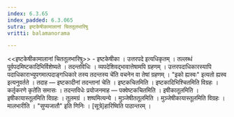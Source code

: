 ```yaml
---
index: 6.3.65
index_padded: 6.3.065
sutra: इष्टकेषीकामालानां चिततूलभारिषु
vritti: balamanorama

---
```

<<इष्टकेषीकामालानां चिततूलभारिषु>> - इष्टकेषीका । उत्तरपदे इत्यधिकृतम् । तल्लब्धं पूर्वपदमिष्टकादिभिर्विशेष्यते । तदन्तविधिः । व्यपदेशिवद्भावात्तेषामपि ग्रहणम् । उत्तरपदाधिकारस्यापि पदाधिकाराभ्युपगमात्पदाङ्गधिकारे तस्य तदन्तस्य चे॑ति वचनेन वा तेषां ग्रहणम् । "इको ह्यस्वः" इत्यतो ह्यस्व इत्यनुवर्तते । तदाह — इष्टकादीनां तदन्तानां चेति । इष्टकचितमिति । इष्टकादिभिश्चितमिति विग्रहः ।कर्तृकरणे कृते॑ति समासः । तदन्तविधेः प्रयोजनमाह — पक्वेष्टकचितमिति । इषीकातूलमिति । इषीकायास्तूलमिति विग्रहः । तूलमग्रं । शष्पमित्यन्ये । मुञ्जेषीततूलमिति । मुञ्जेषीकायास्तूलमिति विग्रहः । मालभारीति । "सुप्यजातौ" इति णिनिः । [सूत्रे]हारिष्विति पाठान्तरम् । 
